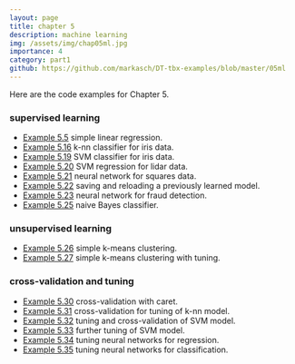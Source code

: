 ```yaml
---
layout: page
title: chapter 5
description: machine learning
img: /assets/img/chap05ml.jpg
importance: 4
category: part1
github: https://github.com/markasch/DT-tbx-examples/blob/master/05ml
---
```


Here are the code examples for Chapter 5.

### supervised learning
- [Example 5.5](https://github.com/markasch/DT-tbx-examples/blob/master/05ml/x5p5_slr) simple linear regression.
- [Example 5.16](https://github.com/markasch/DT-tbx-examples/blob/master/05ml/x5p16_k_nn_iris) k-nn classifier for iris data.
- [Example 5.19](https://github.com/markasch/DT-tbx-examples/blob/master/05ml/x5p19_svm_iris.Rmd) SVM classifier for iris data.
- [Example 5.20](https://github.com/markasch/DT-tbx-examples/blob/master/05ml/x5p20_svm_reg.Rmd) SVM regression for lidar data.
- [Example 5.21](https://github.com/markasch/DT-tbx-examples/blob/master/05ml/x5p21_nnet_squares) neural network for squares data.
- [Example 5.22](https://github.com/markasch/DT-tbx-examples/blob/master/05ml/x5p22_save_reload.R) saving and reloading a previously learned model.
- [Example 5.23](https://github.com/markasch/DT-tbx-examples/blob/master/05ml/x5p23_nnet_MLP_wine) neural network for fraud detection.
- [Example 5.25](https://github.com/markasch/DT-tbx-examples/blob/master/05ml/x5p25_naive_bayes.py) naive Bayes classifier.

### unsupervised learning

- [Example 5.26](https://github.com/markasch/DT-tbx-examples/blob/master/05ml/x5p26_k_means_simple.Rmd) simple k-means clustering.
- [Example 5.27](https://github.com/markasch/DT-tbx-examples/blob/master/05ml/x5p27_k_means_skl.ipynb) simple k-means clustering with tuning.

### cross-validation and tuning

- [Example 5.30](https://github.com/markasch/DT-tbx-examples/blob/master/05ml/x5p30_CV_caret.Rmd) cross-validation with caret.
- [Example 5.31](https://github.com/markasch/DT-tbx-examples/blob/master/05ml/x5p31_k_nn_iris_cv.R) cross-validation for tuning of k-nn model.
- [Example 5.32](https://github.com/markasch/DT-tbx-examples/blob/master/05ml/x5p32_svm_iris_tune.Rmd) tuning and cross-validation of SVM model.
- [Example 5.33](https://github.com/markasch/DT-tbx-examples/blob/master/05ml/x5p33_svm_tune_test.R) further tuning of SVM model.
- [Example 5.34](https://github.com/markasch/DT-tbx-examples/blob/master/05ml/x5p34_nn_reg_caret_tune.R) tuning neural networks for regression.
- [Example 5.35](https://github.com/markasch/DT-tbx-examples/blob/master/05ml/x5p35_nn_class_caret_tune) tuning neural networks for classification.



